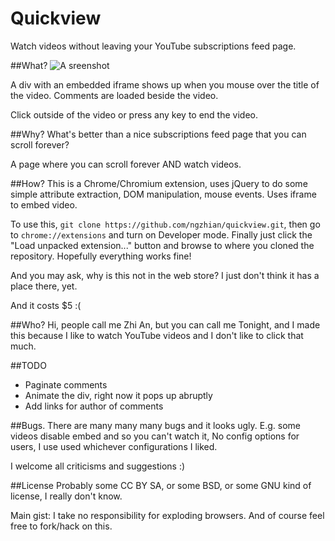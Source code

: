 Quickview
=========

Watch videos without leaving your YouTube subscriptions feed page.

##What?
![A sreenshot](https://raw.github.com/ngzhian/quickview/master/ss.png)

A div with an embedded iframe shows up when you mouse over the title of the video.
Comments are loaded beside the video.

Click outside of the video or press any key to end the video.

##Why?
What's better than a nice subscriptions feed page that you can scroll forever?

A page where you can scroll forever AND watch videos.

##How?
This is a Chrome/Chromium extension, uses jQuery to do some simple attribute extraction,
DOM manipulation, mouse events. Uses iframe to embed video.

To use this, `git clone https://github.com/ngzhian/quickview.git`,
then go to `chrome://extensions` and turn on Developer mode.
Finally just click the "Load unpacked extension..." button and browse
to where you cloned the repository. Hopefully everything works fine!

And you may ask, why is this not in the web store? I just don't think it has a place there, yet.

And it costs $5 :(

##Who?
Hi, people call me Zhi An, but you can call me Tonight,
and I made this because I like to watch YouTube videos and I don't like to click that much.

##TODO
- Paginate comments
- Animate the div, right now it pops up abruptly
- Add links for author of comments

##Bugs.
There are many many many bugs and it looks ugly.
E.g. some videos disable embed and so you can't watch it,
No config options for users, I use used whichever configurations I liked.

I welcome all criticisms and suggestions :)

##License
Probably some CC BY SA, or some BSD, or some GNU kind of license, I really don't know.

Main gist: I take no responsibility for exploding browsers.
And of course feel free to fork/hack on this.

